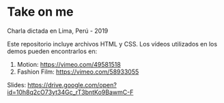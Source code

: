 # Take on me

Charla dictada en Lima, Perú - 2019

Este repositorio incluye archivos HTML y CSS. Los vídeos utilizados en los demos pueden encontrarlos en:
1. Motion: https://vimeo.com/49581518
2. Fashion Film: https://vimeo.com/58933055

Slides: https://drive.google.com/open?id=10h8q2cO73yt34Gc_rT3bntKo9BawmC-F

